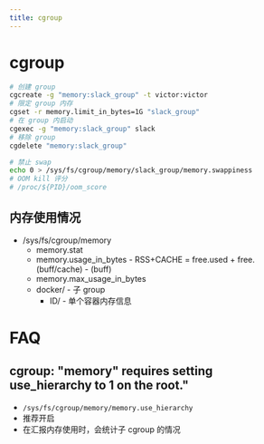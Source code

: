 ```yaml
---
title: cgroup
---
```


# cgroup

```bash
# 创建 group
cgcreate -g "memory:slack_group" -t victor:victor
# 限定 group 内存
cgset -r memory.limit_in_bytes=1G "slack_group"
# 在 group 内启动
cgexec -g "memory:slack_group" slack
# 移除 group
cgdelete "memory:slack_group"

# 禁止 swap
echo 0 > /sys/fs/cgroup/memory/slack_group/memory.swappiness
# OOM kill 评分
# /proc/${PID}/oom_score
```

## 内存使用情况

- /sys/fs/cgroup/memory
  - memory.stat
  - memory.usage_in_bytes - RSS+CACHE = free.used + free.(buff/cache) - (buff)
  - memory.max_usage_in_bytes
  - docker/ - 子 group
    - ID/ - 单个容器内存信息

# FAQ

## cgroup: "memory" requires setting use_hierarchy to 1 on the root."

- `/sys/fs/cgroup/memory/memory.use_hierarchy`
- 推荐开启
- 在汇报内存使用时，会统计子 cgroup 的情况

